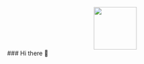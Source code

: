 <div id="header" align="center">
  <img src="https://media.giphy.com/media/v1.Y2lkPTc5MGI3NjExaTRuZWh1b3c0cHFkbGlnNzBhMHMzOHk0dHRtOTFoOTNzeXV6ZWZqOSZlcD12MV9pbnRlcm5hbF9naWZfYnlfaWQmY3Q9Zw/du3J3cXyzhj75IOgvA/giphy.gif" width="100"/>
</div>
### Hi there 👋

<!--
**Roman-Kamko/Roman-Kamko** is a ✨ _special_ ✨ repository because its `README.md` (this file) appears on your GitHub profile.

Here are some ideas to get you started:

- 🔭 I’m currently working on ...
- 🌱 I’m currently learning ...
- 👯 I’m looking to collaborate on ...
- 🤔 I’m looking for help with ...
- 💬 Ask me about ...
- 📫 How to reach me: ...
- 😄 Pronouns: ...
- ⚡ Fun fact: ...
-->
